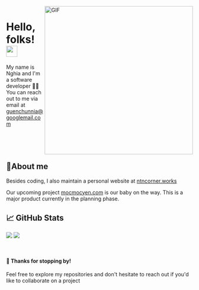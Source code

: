 <img align="right" alt="GIF" src="https://trngbro.github.io/private/cat_dev.gif" width="400" height="400" />

# Hello, folks! <img src="https://trngbro.github.io/private/say_hi.gif" width="30px">

My name is Nghia and I'm a software developer 👨‍💻 <br>
You can reach out to me via email at <a href="mailto:guenchunnia@googlemail.com"> guenchunnia@googlemail.com </a>

<br>
<br>
<br>


## 📍About me

Besides coding, I also maintain a personal website at [ntncorner.works](https://ntncorner.works/)

Our upcoming project [mocmocyen.com](https://www.mocmocyen.com/) is our baby on the way. This is a major product currently in the planning phase.


## 📈 GitHub Stats

![](https://trngbro.github.io/private/generated/languages.svg)
![](https://trngbro.github.io/private/generated/overview.svg)

<br>

#### 🙏 Thanks for stopping by!

Feel free to explore my repositories and don't hesitate to reach out if you'd like to collaborate on a project
